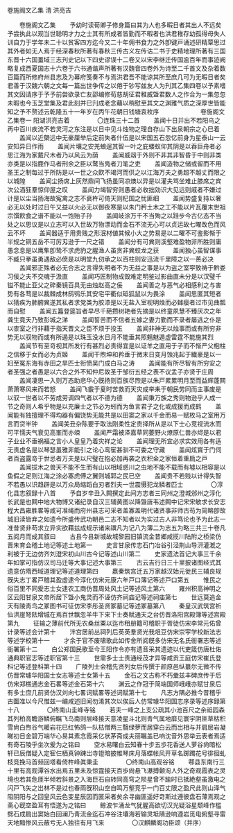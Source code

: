 <!-- { "loadSidebar": true } -->
卷施阁文乙集 清 洪亮吉



　　卷施阁文乙集 
　　予幼时读荀卿子修身篇曰其为人也多暇日者其出人不远矣予尝执此以观当世聪明才力之士其有所成者皆勤而不暇者也洪君稚存幼孤得母失人训自力于学年未二十以贫客四方迄今又二十年佣书食力之外卽键戸诵述研精覃思过其外者如无人焉于经深春秋所著有春秋三传古义左传诂二书于史精地理所著有三国东晋十六国畺域三志刋史记以下四史谬误十二卷又以宋李继迁传国逾百年而事迹阙略复成西夏国志十六卷于六书通谐声所著有汉魏音四卷外为诗至二千首文及杂着数百篇而所修府州县志及为幕府笺奏不与焉洪君吾不能谅其所至庶几可为无暇日者矣君善于汉魏六朝之文每一篇出世争传之以倦于钞写兹友人为刋其乙集四卷以予素嗜其文因请序于予予前尝欲录亡友邵编修荀慈胡征君稚威曁君数人之作合为一集忽忽未暇也今玉芝堂集及君此刻并巳刋成老念藉以稍慰至其文之渊雅气质之深厚世皆能知之予不赘述云乾隆五十一年岁在丙午花朝日钱塘袁枚序 
　　
　　
　　卷施阁文乙集卷一 阳湖洪亮吉着 
　　
　　〇连珠三十二首 
　　盖闻十日并出不若阳乌之再中百川疾流不若灵河之东注是以日中见斗烛物之理自存山下出泉朝宗之心巳着 
　　盖闻以近槩远中无豪厘举后定前失者什伍是以宋国五石忽忆前身为星泰山一云安知异日作雨 
　　盖闻片壤之安羌蜋逞其智一叶之庇蝼蚁仰其阴是以吞巨舟者必思江海为家戴尺木者乃以风云为荫 
　　盖闻威刼于外则不非其非智昏于中则非类亦类是以指鹿作马者刑余之臣以鹜当鳬者刀笔之吏 
　　盖闻造物之储或留而不用圣王之制每过于所防是以一世之众飮不竭河而供之以江海万夫之勇超不越丈而限之以城隍 
　　盖闻尘扬席上灰然鼎间飞扬虽同凉燠以异是以灌夫骂坐难止膝席之宾次公酒狂羣惊仰屋之叹 
　　盖闻力竭智穷则愚者必收拙効识大见远则戚者不嫌过计是以尘当扬海故寃禽之志不衰杵可倚天则杞国之忧匪细 
　　盖闻势盛复持以奢必无以处时过日午又益以火必无以御夜寒是以朱门矜土木之工不能以片瓦覆末世祖宗馔飮食之谱不能以一饱贻子孙 
　　盖闻岐涂万千不当殉之以跬步今古亿态不当处之以思议是以立志可以入世故万物漂动而金石不流无心可以贞运故七曜改色而风云不坏 
　　盖闻器适于用贵贱之形泯材値其候小大之势易是以二曜不可鉴影惭于半规之铜五岳不可厉刄逊于一尺之错 
　　盖闻分有可兾则溪壑难盈物非所胜则庸愚念息是以鹰隼卽鸷不求虎豹之腥渔人虽贪非兾蛟龙之获 
　　盖闻独心虽智谋事不臧只拳虽勇遇敌必偾是以明堂九仞承之以百柱则安迅流千里障之以一蒉必决 
　　盖闻邪正殊者必无合志之言得失明者不为无益之事是以为盗之室寜致祷于黔娄习佞之夫不交魂于汲直 
　　盖闻巧匠制物成毁难定明鉴过影曲直未分是以汉璧千镒不能止亚父之碎秦镜百具无由烛赵高之佞 
　　盖闻善之与恶气必相感利之与害势有各骛是以裁棘成林鸱鸮乐其安宅平衢似砥狐鼠以为畏涂 
　　盖闻思匿其短者以猜疾为肺腑兾遂其私者求党类为胶漆是以无盐入室视明烛而必雠瘿者过市见曲瓢而自慰 
　　盖闻五簋登筵旨者早尽千葩攒树艳者先摘是以终童夙慧不臻厌次之年龚生竟夭乃致彭城之涕 
　　盖闻誓苦而不信者五嫁之妻力勤而不录者屡逃之仆是以桼室之行非藉于指天晋文之臣不烦于投玉 
　　盖闻非神无以烛事而或有所穷非势无以驭物而或有所遏是以珠玉没水日月不能垂其照魑魅遁虚雷霆不能施其烈 
　　盖闻节有至竒视其所发行有甚烈必贵得宜是以证羊之直用于子而不惭严父枹柱之信移于女而必为贞姬 
　　盖闻干煦坤和矜垂于微末日变月蚀兆起于纎豪是以一妇至冤东海有赤田之旱匹士衔愤吴门成白马之涛 
　　盖闻能有所尽智有所穷安之者圣强之者愚是以六合之外不知仲尼故圣于邹衍五经之表不议孟子亦贤于庄周 
　　盖闻凄思一入则万态助悲华心旣扬则百族尽煦是以朱戸累累明月至而益辉蓬闗萧萧寒风来而若怒 
　　盖闻飞霰于夏时苦救而天灾成举耒于朝民劳同而主事废是以驭一世者以不劳成劳调四气者以不德为德 
　　盖闻秉万族之秀则物逊乎人成一节之奇则人希乎物是以充廉士之节必为蚓而为鱼言君子之化或成猨而成鹤 
　　盖闻能有独擅理不得均器有偏饶势无能共是以田窦之家以千金而易一赋枚马之室用万言而贷半钟 
　　盖闻美丑杂陈要于取法刚柔性定贵择所从是以下士心竞视流水而可平懦夫气衰见高峯而亦竦 
　　盖闻严霜被泽嘉草同萎野火燎原仁兽亦烬是以君子业业不垂祸福之言小人皇皇乃着灾祥之论 
　　盖闻理无所宜必求实效用各有适无贵虚名是以琴瑟虽雅非能引之论心鸾寉甚驯不可委之守藏 
　　盖闻炫寳于门伺者百盗露竒于世忌者万夫是以尺璧在抱必加再袭之衣积金之家恒着重扃之戸 
　　盖闻拔木之兽天不能不生而有山以相域惑川之虫地不能不载而有墟以相容是以鱼假之足则江海之涂必塞虎傅之翼则城郭之民已空 
　　盖闻贵不若贱以计得失智不若愚以识趋辟是以万众局缩蹈白刃者烈夫一世震慑犯龙鳞者匹士 
　　
　　〇淳化县志叙録十八首 
　　予自岁辛丑入闗撰定此间方志者三同州之澄城邠州之淳化长武是也闗中地大物博又诸纪录自汉三辅黄图以降曁唐韦述闗中记宋宋敏求长安志程大昌雍胜畧等咸可准绳而府州县志可采者盖寡盖明代诸贤事非师古苟为简略卽故城旧渎皆弃之如遗今所盛传武功朝邑二志不知者以为实过古人非笃论也予为此志一准昔贤非苟求立异实欲藉兹成规示诸来禩凡为记八为簿二为志五为略三共三十卷凡五阅月而成其叙曰 
　　古县今县新城故城黎园旧镇流金昔郷咸揽川陆附之桥梁仿晋朱育会稽土地记等述土地第一 
　　史言甘泉传志石门冶谷引泾荆山导汧灌漑之利被于无边仿齐刘澄宋初山川古今记等述山川第二 
　　史家遗法首记大事三千余年如掌可指仿汉司马迁等大事记述大事第三 
　　古云吉行日三十里披诸图经式其遗意仿隋西域道理记等述道理第四 
　　嬴秦筑宫迁五万家越汉始元徙民三辅良规旣失志丁畧戸稽其盈虚逮今淳化仿宋元康六年戸口簿记等述戸口第五 
　　惟民之俗百里不同爰志士女逮农工商仿晋周处风土记等述风土第六 
　　雍州积高神明之区云阳甘泉又帝所居下曁小鬼灵而不诬仿齐祠庙记等述祠庙第七 
　　世远莫追金天有陵靑鸟之冢图书可征仿宋李彤圣贤冢墓记等述冢墓第八 
　　秦皇汉武筑宫祈仙洪崖弩阹增城在焉百世飘忽羊牛下来下士奏赋通天之台仿晋洛阳宫殿簿等述宫殿第九 
　　征输之薄前代所无农桑丝粟以迄市租册籍可稽职于胥徒仿宋李常元佑曾计录等述会计第十 
　　泮宫居前丛祠列后英英羣贤光我俎豆仿宋崇寜学校新法志等述学校第十一 
　　才余于官不废啸歌此如传舍所阅旣多仿宋无名氏衙署志等述衙署第十二 
　　白公郑国民歌至今王阳作令亦有遗音采其遗迹以代吏箴仿唐杜佑通典职官志等述职官第十三 
　　世需多士士贵通经茂才异等咸贡王庭仿宋崔氏登科记等述登科第十四 
　　广陵列士会稽先贤列女后传撰于颜原邑纵蕞尔无微不传仿晋常璩华阳国士女志等述士女第十五 
　　金石之文古称不朽彚兹丰碑庶传于后仿宋郑樵通志金石畧等述金石第十六 
　　渊云之作冠于简端国师峨峨亦赋甘泉后有多士庶几前贤仿汉刘向七畧词赋畧等述词赋第十七 
　　凡志方隅必推今昔稽乎古圗准以今尺惟兹一编咸述旧闻勿淆其次以俟后人仿常璩华阳国志序录等述序録第十八 
　　
　　〇终南山圭峰寺铭 
　　若夫一峰之上支公疏其小池百尺之余祗园森其列柏高瞻游鳞俯瞩飞鸟南则层峰接天意凌星斗北则靑气属地靡见寰宇阴厓草枯积雪尙白煦谷气暖岩花巳红怖鸽一队枯僧两三翳绿萝而居穿白云而岀相与并肩层岩凝睇初日金碧万端华心易其素念霞采亿状茅斋成夫丽瞩盖已响沈音外思举云表者焉适有奇石陵乎坐次爰为之铭曰 
　　空水易曙白云知春十步五歩花香送人萝谷尙暗松轩已辰僧疑入定寉仨栖真钟踈岀寺镫暗披帷琴床月落蝶帐风开草名踯躅花号徘徊虬枝竞挽马首频回塔看倚杵峰眞秉圭 
　　
　　〇终南山高观谷铭 
　　鄠县东南行三十里有高观潭谷水出焉五里未及惊霆接天百歩尙悬飞瀑搏颡洵人外之奇观霞表之灵境也若其危厓半倾若斜景之入海巨石自转同高穹之陨星曾不踰时已抵絶壑虽激电之闪戸飞矢之岀林不是过也春雨旣积山空自鸣万壑竞乎一门百丈限之盈尺此则山泽气阻阴阳与之回皇风云色变星辰因而匿采者矣余寻幽匪遥好竒斯过遵彼盘石薄焉观之斋心旣空盈耳有悟遂为之铭曰 
　　鲸波乍涌龙气犹腥高欲切汉光疑浴星颓峰作槛劈石成扃出窦始白回澜乃靑流金迄石冲谷注壤海若输灵坻隤逊响遵岩觅电俯壑寻雷天地黯惨风云蔽亏无人独往有月飞来 
　　
　　〇汉麒麟阁功臣颂（并序） 
